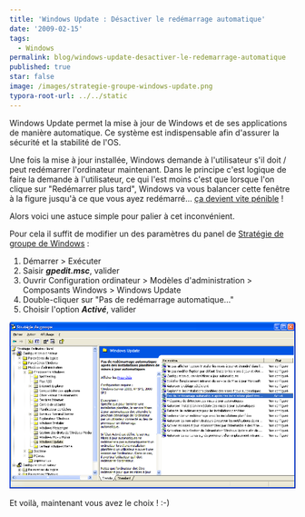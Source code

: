 ```yaml
---
title: 'Windows Update : Désactiver le redémarrage automatique'
date: '2009-02-15'
tags:
  - Windows
permalink: blog/windows-update-desactiver-le-redemarrage-automatique
published: true
star: false
image: /images/strategie-groupe-windows-update.png
typora-root-url: ../../static
---
```

Windows Update permet la mise à jour de Windows et de ses applications de manière automatique. Ce système est indispensable afin d'assurer la sécurité et la stabilité de l'OS.

Une fois la mise à jour installée, Windows demande à l'utilisateur s'il doit / peut redémarrer l'ordinateur maintenant. Dans le principe c'est logique de faire la demande à l'utilisateur, ce qui l'est moins c'est que lorsque l'on clique sur "Redémarrer plus tard", Windows va vous balancer cette fenêtre à la figure jusqu'à ce que vous ayez redémarré... [ça devient vite pénible](http://narno.com/blog/windows-update-je-te-hais) !

Alors voici une astuce simple pour palier à cet inconvénient.
<!-- excerpt -->
Pour cela il suffit de modifier un des paramètres du panel de [Stratégie de groupe de Windows](http://www.google.fr/search?q=windows+%22strat%C3%A9gie+de+groupe%22) :

1. Démarrer > Exécuter
2. Saisir ***gpedit.msc***, valider
3. Ouvrir Configuration ordinateur > Modèles d'administration > Composants Windows > Windows Update
4. Double-cliquer sur "Pas de redémarrage automatique..."
5. Choisir l'option ***Activé***, valider

![](/images/strategie-groupe-windows-update.png)

Et voilà, maintenant vous avez le choix ! :-)
